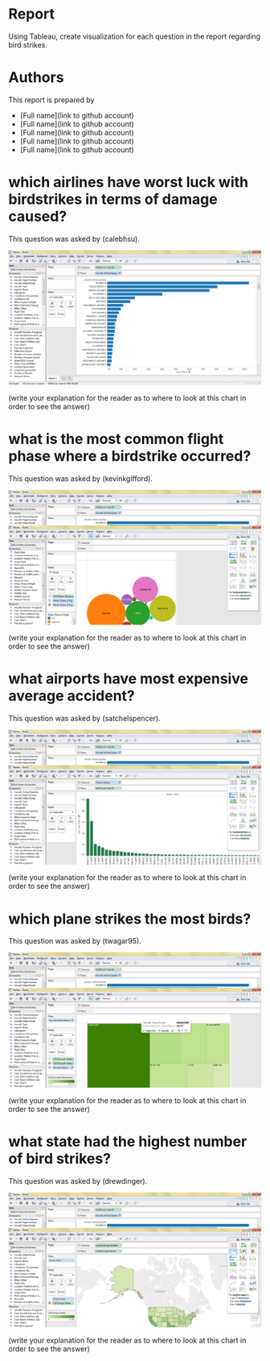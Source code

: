 # Report

Using Tableau, create visualization for each question in the report regarding
bird strikes.

# Authors

This report is prepared by
* [Full name](link to github account)
* [Full name](link to github account)
* [Full name](link to github account)
* [Full name](link to github account)
* [Full name](link to github account)

# which airlines have worst luck with birdstrikes in terms of damage caused?

This question was asked by (calebhsu).

![screenshot](airline&cost.png)

(write your explanation for the reader as to where to look at this chart in order
    to see the answer)

# what is the most common flight phase where a birdstrike occurred?

This question was asked by (kevinkgifford).

![screenshot](flightphase.png)

(write your explanation for the reader as to where to look at this chart in order
    to see the answer)

# what airports have most expensive average accident?

This question was asked by (satchelspencer).

![screenshot](airportmoney.png)

(write your explanation for the reader as to where to look at this chart in order
    to see the answer)

# which plane strikes the most birds?

This question was asked by (twagar95).

![screenshot](modelmoney.png)

(write your explanation for the reader as to where to look at this chart in order
    to see the answer)

# what state had the highest number of bird strikes?

This question was asked by (drewdinger).

![screenshot](state.png)

(write your explanation for the reader as to where to look at this chart in order
    to see the answer)    
